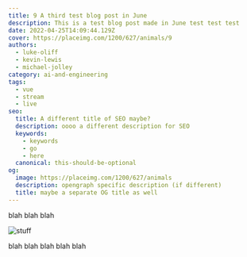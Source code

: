 ```yaml
---
title: 9 A third test blog post in June
description: This is a test blog post made in June test test test
date: 2022-04-25T14:09:44.129Z
cover: https://placeimg.com/1200/627/animals/9
authors:
  - luke-oliff
  - kevin-lewis
  - michael-jolley
category: ai-and-engineering
tags:
  - vue
  - stream
  - live
seo:
  title: A different title of SEO maybe?
  description: oooo a different description for SEO
  keywords:
    - keywords
    - go
    - here
  canonical: this-should-be-optional
og:
  image: https://placeimg.com/1200/627/animals
  description: opengraph specific description (if different)
  title: maybe a separate OG title as well
---
```


blah blah blah

![stuff](https://placeimg.com/1200/627/animals "blah")

blah blah blah blah blah
